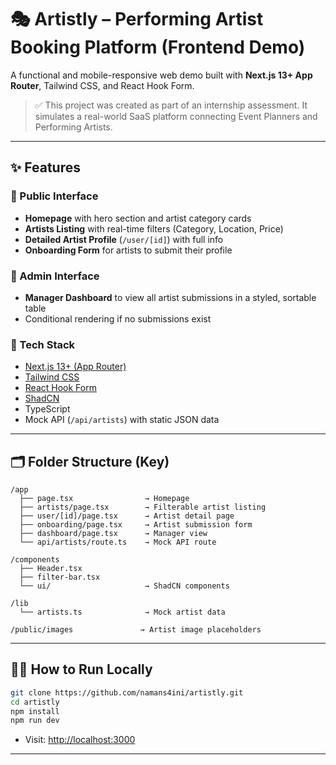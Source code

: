 # 🎭 Artistly – Performing Artist Booking Platform (Frontend Demo)

A functional and mobile-responsive web demo built with **Next.js 13+ App Router**, Tailwind CSS, and React Hook Form.

> ✅ This project was created as part of an internship assessment. It simulates a real-world SaaS platform connecting Event Planners and Performing Artists.

---

## ✨ Features

### 🔹 Public Interface
- **Homepage** with hero section and artist category cards
- **Artists Listing** with real-time filters (Category, Location, Price)
- **Detailed Artist Profile** (`/user/[id]`) with full info
- **Onboarding Form** for artists to submit their profile

### 🔹 Admin Interface
- **Manager Dashboard** to view all artist submissions in a styled, sortable table
- Conditional rendering if no submissions exist

### 🧪 Tech Stack

- [Next.js 13+ (App Router)](https://nextjs.org/)
- [Tailwind CSS](https://tailwindcss.com/)
- [React Hook Form](https://react-hook-form.com/)
- [ShadCN](https://ui.shadcn.com/)
- TypeScript
- Mock API (`/api/artists`) with static JSON data

---

## 🗂 Folder Structure (Key)

```
/app
  ├── page.tsx                → Homepage
  ├── artists/page.tsx        → Filterable artist listing
  ├── user/[id]/page.tsx      → Artist detail page
  ├── onboarding/page.tsx     → Artist submission form
  ├── dashboard/page.tsx      → Manager view
  └── api/artists/route.ts    → Mock API route

/components
  ├── Header.tsx
  ├── filter-bar.tsx
  └── ui/                     → ShadCN components

/lib
  └── artists.ts              → Mock artist data

/public/images               → Artist image placeholders
```


---

## 🧑‍💻 How to Run Locally

```bash
git clone https://github.com/namans4ini/artistly.git
cd artistly
npm install
npm run dev
```

- Visit: [http://localhost:3000](http://localhost:3000)

---